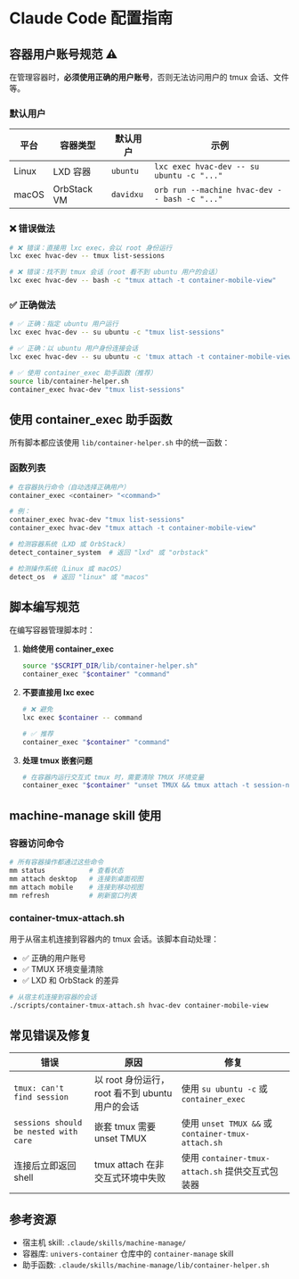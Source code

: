 # Claude Code 配置指南

## 容器用户账号规范 ⚠️

在管理容器时，**必须使用正确的用户账号**，否则无法访问用户的 tmux 会话、文件等。

### 默认用户

| 平台 | 容器类型 | 默认用户 | 示例 |
|------|--------|--------|------|
| Linux | LXD 容器 | `ubuntu` | `lxc exec hvac-dev -- su ubuntu -c "..."` |
| macOS | OrbStack VM | `davidxu` | `orb run --machine hvac-dev -- bash -c "..."` |

### ❌ 错误做法

```bash
# ❌ 错误：直接用 lxc exec，会以 root 身份运行
lxc exec hvac-dev -- tmux list-sessions

# ❌ 错误：找不到 tmux 会话（root 看不到 ubuntu 用户的会话）
lxc exec hvac-dev -- bash -c "tmux attach -t container-mobile-view"
```

### ✅ 正确做法

```bash
# ✅ 正确：指定 ubuntu 用户运行
lxc exec hvac-dev -- su ubuntu -c "tmux list-sessions"

# ✅ 正确：以 ubuntu 用户身份连接会话
lxc exec hvac-dev -- su ubuntu -c 'tmux attach -t container-mobile-view'

# ✅ 使用 container_exec 助手函数（推荐）
source lib/container-helper.sh
container_exec hvac-dev "tmux list-sessions"
```

## 使用 container_exec 助手函数

所有脚本都应该使用 `lib/container-helper.sh` 中的统一函数：

### 函数列表

```bash
# 在容器执行命令（自动选择正确用户）
container_exec <container> "<command>"

# 例：
container_exec hvac-dev "tmux list-sessions"
container_exec hvac-dev "tmux attach -t container-mobile-view"

# 检测容器系统（LXD 或 OrbStack）
detect_container_system  # 返回 "lxd" 或 "orbstack"

# 检测操作系统（Linux 或 macOS）
detect_os  # 返回 "linux" 或 "macos"
```

## 脚本编写规范

在编写容器管理脚本时：

1. **始终使用 container_exec**
   ```bash
   source "$SCRIPT_DIR/lib/container-helper.sh"
   container_exec "$container" "command"
   ```

2. **不要直接用 lxc exec**
   ```bash
   # ❌ 避免
   lxc exec $container -- command

   # ✅ 推荐
   container_exec "$container" "command"
   ```

3. **处理 tmux 嵌套问题**
   ```bash
   # 在容器内运行交互式 tmux 时，需要清除 TMUX 环境变量
   container_exec "$container" "unset TMUX && tmux attach -t session-name"
   ```

## machine-manage skill 使用

### 容器访问命令

```bash
# 所有容器操作都通过这些命令
mm status           # 查看状态
mm attach desktop   # 连接到桌面视图
mm attach mobile    # 连接到移动视图
mm refresh          # 刷新窗口列表
```

### container-tmux-attach.sh

用于从宿主机连接到容器内的 tmux 会话。该脚本自动处理：
- ✅ 正确的用户账号
- ✅ TMUX 环境变量清除
- ✅ LXD 和 OrbStack 的差异

```bash
# 从宿主机连接到容器的会话
./scripts/container-tmux-attach.sh hvac-dev container-mobile-view
```

## 常见错误及修复

| 错误 | 原因 | 修复 |
|------|------|------|
| `tmux: can't find session` | 以 root 身份运行，root 看不到 ubuntu 用户的会话 | 使用 `su ubuntu -c` 或 `container_exec` |
| `sessions should be nested with care` | 嵌套 tmux 需要 unset TMUX | 使用 `unset TMUX &&` 或 `container-tmux-attach.sh` |
| 连接后立即返回 shell | tmux attach 在非交互式环境中失败 | 使用 `container-tmux-attach.sh` 提供交互式包装器 |

## 参考资源

- 宿主机 skill: `.claude/skills/machine-manage/`
- 容器库: `univers-container` 仓库中的 `container-manage` skill
- 助手函数: `.claude/skills/machine-manage/lib/container-helper.sh`
